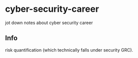 # cyber-security-career
jot down notes about cyber security career

## Info

 risk quantification (which technically falls under security GRC).
